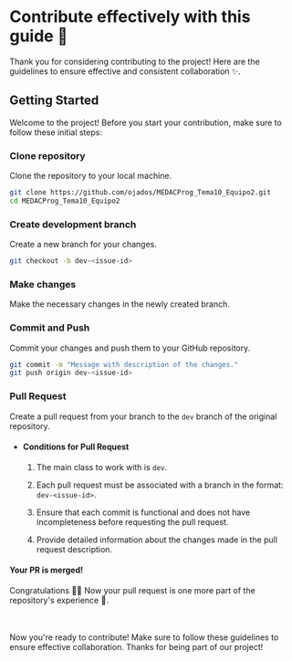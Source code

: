 # Contribute effectively with this guide 👋

Thank you for considering contributing to the project! Here are the guidelines to ensure effective and consistent collaboration ✨.

## Getting Started

Welcome to the project! Before you start your contribution, make sure to follow these initial steps:

### Clone repository 
Clone the repository to your local machine.
   ```bash
   git clone https://github.com/ojados/MEDACProg_Tema10_Equipo2.git
   cd MEDACProg_Tema10_Equipo2
   ```

### Create development branch 
Create a new branch for your changes.
   ```bash
  git checkout -b dev-<issue-id>
  ```

### Make changes 
Make the necessary changes in the newly created branch.

### Commit and Push
Commit your changes and push them to your GitHub repository.
  ```bash
  git commit -m "Message with description of the changes."
  git push origin dev-<issue-id>
  ```
    
### Pull Request 
Create a pull request from your branch to the `dev` branch of the original repository.

- #### Conditions for Pull Request
  1. The main class to work with is `dev`.

  2. Each pull request must be associated with a branch in the format: `dev-<issue-id>`.

  3. Ensure that each commit is functional and does not have incompleteness before requesting the pull request.

  4. Provide detailed information about the changes made in the pull request description.

#### Your PR is merged!
Congratulations 🎉🎉 Now your pull request is one more part of the repository's experience 💖.

<br><br>
Now you're ready to contribute! Make sure to follow these guidelines to ensure effective collaboration. Thanks for being part of our project!
